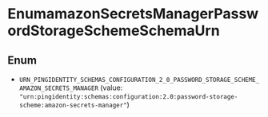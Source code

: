 

# EnumamazonSecretsManagerPasswordStorageSchemeSchemaUrn

## Enum


* `URN_PINGIDENTITY_SCHEMAS_CONFIGURATION_2_0_PASSWORD_STORAGE_SCHEME_AMAZON_SECRETS_MANAGER` (value: `"urn:pingidentity:schemas:configuration:2.0:password-storage-scheme:amazon-secrets-manager"`)



